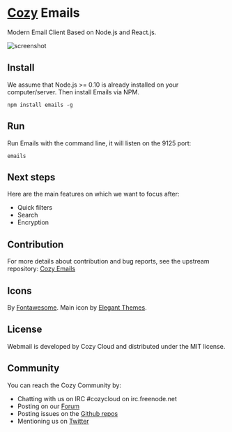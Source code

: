 # [Cozy](http://cozy.io) Emails

Modern Email Client Based on Node.js and React.js.

![screenshot](https://raw.githubusercontent.com/cozy-labs/webmail/master/assets/screen_webmail.png)

## Install

We assume that Node.js >= 0.10 is already installed on your computer/server.
Then install Emails via NPM.

    npm install emails -g


## Run

Run Emails with the command line, it will listen on the 9125 port:

    emails

## Next steps

Here are the main features on which we want to focus after:

* Quick filters
* Search
* Encryption

## Contribution


For more details about contribution and bug reports, see the upstream repository:
[Cozy Emails](https://github.com/cozy/cozy-emails)

## Icons

By [Fontawesome](http://fortawesome.github.io/Font-Awesome/).
Main icon by [Elegant Themes](http://www.elegantthemes.com/blog/freebie-of-the-week/beautiful-flat-icons-for-free).


## License

Webmail is developed by Cozy Cloud and distributed under the MIT license.


## Community

You can reach the Cozy Community by:

* Chatting with us on IRC #cozycloud on irc.freenode.net
* Posting on our [Forum](https://groups.google.com/forum/?fromgroups#!forum/cozy-cloud)
* Posting issues on the [Github repos](https://github.com/mycozycloud/)
* Mentioning us on [Twitter](http://twitter.com/mycozycloud)

